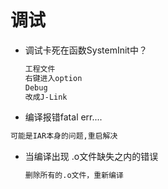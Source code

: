 # 调试

* 调试卡死在函数SystemInit中？

  ``` txt
  工程文件
  右键进入option
  Debug
  改成J-Link
  ```

  

* 编译报错fatal err....

```txt
可能是IAR本身的问题,重启解决
```

* 当编译出现  .o文件缺失之内的错误

  ```txt
  删除所有的.o文件，重新编译
  ```

  